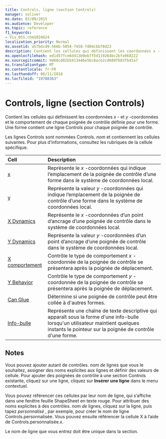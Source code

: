 ```yaml
---
title: Controls, ligne (section Controls)
manager: soliver
ms.date: 03/09/2015
ms.audience: Developer
ms.topic: reference
f1_keywords:
- Vis_DSS.chm1024624
localization_priority: Normal
ms.assetid: a57bdcd9-566b-5054-7458-7d84cbb78d23
description: Contient les cellules qui définissent les coordonnées x - et y-coordonnées et le comportement de chaque poignée de contrôle définie pour une forme. Une forme contient une ligne Controls pour chaque poignée de contrôle.
ms.openlocfilehash: ed1d57fce6d413b9eb7f5d119264bc2bfa968222
ms.sourcegitcommit: 9d60cd82b5413446e5bc8ace2cd689f683fb41a7
ms.translationtype: MT
ms.contentlocale: fr-FR
ms.lasthandoff: 06/11/2018
ms.locfileid: "19788363"
---
```

# <a name="controls-row-controls-section"></a>Controls, ligne (section Controls)

Contient les cellules qui définissent les coordonnées *x* - et *y* -coordonnées et le comportement de chaque poignée de contrôle définie pour une forme. Une forme contient une ligne Controls pour chaque poignée de contrôle. 
  
Les lignes Controls sont nommées Controls. *nom* et contiennent les cellules suivantes. Pour plus d’informations, consultez les rubriques de la cellule spécifique. 
  
|**Cell**|**Description**|
|:-----|:-----|
|[x](x-cell-controls-section.md) <br/> |Représente le *x* -coordonnées qui indique l’emplacement de la poignée de contrôle d’une forme dans le système de coordonnées local.  <br/> |
|[y](y-cell-controls-section.md) <br/> |Représente la valeur *y* -coordonnées qui indique l’emplacement de la poignée de contrôle d’une forme dans le système de coordonnées local.  <br/> |
|[X Dynamics](x-dynamics-cell-controls-section.md) <br/> |Représente le *x* -coordonnées d’un point d’ancrage d’une poignée de contrôle dans le système de coordonnées local.  <br/> |
|[Y Dynamics](y-dynamics-cell-controls-section.md) <br/> |Représente la valeur *y* -coordonnées d’un point d’ancrage d’une poignée de contrôle dans le système de coordonnées local.  <br/> |
|[X comportement](x-behavior-cell-controls-section.md) <br/> |Contrôle le type de comportement *x* -coordonnée de la poignée de contrôle se présentera après la poignée de déplacement.  <br/> |
|[Y Behavior](y-behavior-cell-controls-section.md) <br/> |Contrôle le type de comportement *y* -coordonnée de la poignée de contrôle se présentera après la poignée de déplacement.  <br/> |
|[Can Glue](can-glue-cell-controls-section.md) <br/> |Détermine si une poignée de contrôle peut être collée à d'autres formes.  <br/> |
|[Info-bulle](tip-cell-controls-section.md) <br/> |Représente une chaîne de texte descriptive qui apparaît sous la forme d'une info-bulle lorsqu'un utilisateur maintient quelques instants le pointeur sur la poignée de contrôle d'une forme.  <br/> |
   
## <a name="remarks"></a>Notes

 Vous pouvez ajouter autant de contrôles.  *nom de* lignes que vous le souhaitez, assigner des noms explicites aux lignes et définir des valeurs de cellule. Pour ajouter des poignées de contrôle à une section Controls existante, cliquez sur une ligne, cliquez sur **Insérer une ligne** dans le menu contextuel. 
  
Vous pouvez référencer ces cellules par leur nom de ligne, qui s’affiche dans une fenêtre feuille ShapeSheet en texte rouge. Pour attribuer des noms explicites à des contrôles. *nom de* lignes, cliquez sur la ligne, puis tapez *personnalisé* , par exemple, pour créer le nom de ligne Controls.personnalisée. Vous pouvez ensuite référencer la cellule X à l’aide de Controls.personnalisée.x. 
  
Le nom de ligne que vous entrez doit être unique dans la section.
  

